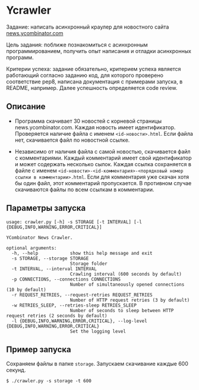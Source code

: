 ﻿# Ycrawler

Задание: написать асинхронный краулер для новостного сайта
[news.ycombinator.com](https://news.ycombinator.com)

Цель задания: поближе познакомиться с асинхронным программированием, получить
опыт написания и отладки асинхронных программ.

Критерии успеха: задание обязательно, критерием успеха является работающий
согласно заданию код, для которого проверено соответствие pep8, написана
документация с примерами запуска, в README, например. Далее успешность
определяется code review.

## Описание

* Программа скачивает 30 новостей с корневой страницы news.ycombinator.com.
  Каждая новость имеет идентификатор. Проверяется наличие файла с именем
  `<id-новости>.html`. Если файла нет, скачивается файл по новостной ссылке.

* Независимо от наличия файла с самой новостью, скачивается файл с
  комментариями. Каждый комментарий имеет свой идентификатор и может содержать
  несколько сылок. Каждая ссылка сохраняется в файле с именем
  `<id-новости>-<id-комментария>-<порядковый номер ссылки в комментарии>.html`.
  Если для комментария уже скачан хотя бы один файл, этот комментарий
  пропускается. В противном случае скачиваются файлы по всем ссылкам в
  комментарии.

## Параметры запуска

```
usage: crawler.py [-h] -s STORAGE [-t INTERVAL] [-l {DEBUG,INFO,WARNING,ERROR,CRITICAL}]

YCombinator News Crawler.

optional arguments:
  -h, --help            show this help message and exit
  -s STORAGE, --storage STORAGE
                        Storage folder
  -t INTERVAL, --interval INTERVAL
                        Crawling interval (600 seconds by default)
  -p CONNECTIONS, --connections CONNECTIONS
                        Number of simultaneously opened connections (10 by default)
  -r REQUEST_RETRIES, --request-retries REQUEST_RETRIES
                        Number of HTTP request retries (3 by default)
  -w RETRIES_SLEEP, --retries-sleep RETRIES_SLEEP
                        Number of seconds to sleep between HTTP request retries (2 seconds by default)
  -l {DEBUG,INFO,WARNING,ERROR,CRITICAL}, --log-level {DEBUG,INFO,WARNING,ERROR,CRITICAL}
                        Set the logging level
```

## Пример запуска

Сохраняем файлы в папке `storage`. Запускаем скачивание каждые 600 секунд.
```
$ ./crawler.py -s storage -t 600
```
